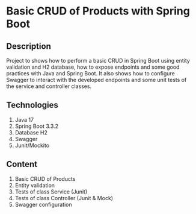 # Basic CRUD of Products with Spring Boot

## Description
Project to shows how to perform a basic CRUD in Spring Boot using entity validation and H2 database, how to expose endpoints and some good practices with Java and Spring Boot.
It also shows how to configure Swagger to interact with the developed endpoints and some unit tests of the service and controller classes.

## Technologies
1. Java 17
2. Spring Boot 3.3.2
3. Database H2
4. Swagger 
5. Junit/Mockito

## Content
1. Basic CRUD of Products
2. Entity validation
3. Tests of class Service (Junit)
4. Tests of class Controller (Junit & Mock)
5. Swagger configuration
